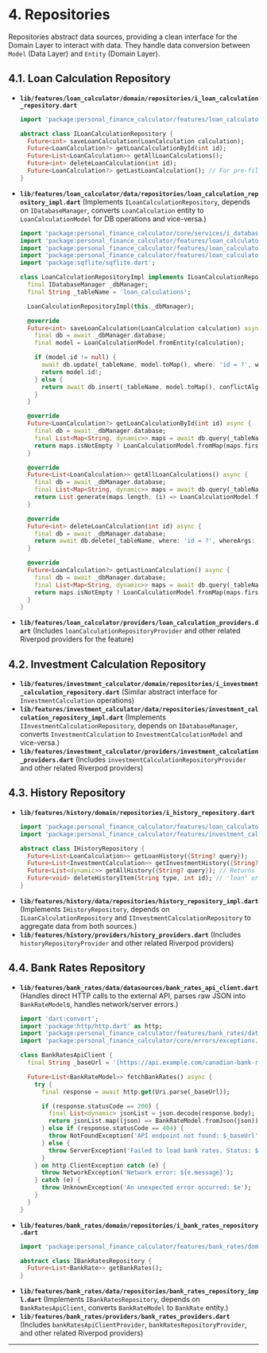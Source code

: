 # 4\. Repositories

Repositories abstract data sources, providing a clean interface for the Domain Layer to interact with data. They handle data conversion between `Model` (Data Layer) and `Entity` (Domain Layer).

## 4.1. Loan Calculation Repository

  * **`lib/features/loan_calculator/domain/repositories/i_loan_calculation_repository.dart`**
    ```dart
    import 'package:personal_finance_calculator/features/loan_calculator/domain/entities/loan_calculation.dart';

    abstract class ILoanCalculationRepository {
      Future<int> saveLoanCalculation(LoanCalculation calculation);
      Future<LoanCalculation?> getLoanCalculationById(int id);
      Future<List<LoanCalculation>> getAllLoanCalculations();
      Future<int> deleteLoanCalculation(int id);
      Future<LoanCalculation?> getLastLoanCalculation(); // For pre-filling UI
    }
    ```
  * **`lib/features/loan_calculator/data/repositories/loan_calculation_repository_impl.dart`**
    (Implements `ILoanCalculationRepository`, depends on `IDatabaseManager`, converts `LoanCalculation` entity to `LoanCalculationModel` for DB operations and vice-versa.)
    ```dart
    import 'package:personal_finance_calculator/core/services/i_database_manager.dart';
    import 'package:personal_finance_calculator/features/loan_calculator/data/models/loan_calculation_model.dart';
    import 'package:personal_finance_calculator/features/loan_calculator/domain/entities/loan_calculation.dart';
    import 'package:personal_finance_calculator/features/loan_calculator/domain/repositories/i_loan_calculation_repository.dart';
    import 'package:sqflite/sqflite.dart';

    class LoanCalculationRepositoryImpl implements ILoanCalculationRepository {
      final IDatabaseManager _dbManager;
      final String _tableName = 'loan_calculations';

      LoanCalculationRepositoryImpl(this._dbManager);

      @override
      Future<int> saveLoanCalculation(LoanCalculation calculation) async {
        final db = await _dbManager.database;
        final model = LoanCalculationModel.fromEntity(calculation);

        if (model.id != null) {
          await db.update(_tableName, model.toMap(), where: 'id = ?', whereArgs: [model.id], conflictAlgorithm: ConflictAlgorithm.replace);
          return model.id!;
        } else {
          return await db.insert(_tableName, model.toMap(), conflictAlgorithm: ConflictAlgorithm.replace);
        }
      }

      @override
      Future<LoanCalculation?> getLoanCalculationById(int id) async {
        final db = await _dbManager.database;
        final List<Map<String, dynamic>> maps = await db.query(_tableName, where: 'id = ?', whereArgs: [id]);
        return maps.isNotEmpty ? LoanCalculationModel.fromMap(maps.first).toEntity() : null;
      }

      @override
      Future<List<LoanCalculation>> getAllLoanCalculations() async {
        final db = await _dbManager.database;
        final List<Map<String, dynamic>> maps = await db.query(_tableName, orderBy: 'savedAt DESC');
        return List.generate(maps.length, (i) => LoanCalculationModel.fromMap(maps[i]).toEntity());
      }

      @override
      Future<int> deleteLoanCalculation(int id) async {
        final db = await _dbManager.database;
        return await db.delete(_tableName, where: 'id = ?', whereArgs: [id]);
      }

      @override
      Future<LoanCalculation?> getLastLoanCalculation() async {
        final db = await _dbManager.database;
        final List<Map<String, dynamic>> maps = await db.query(_tableName, orderBy: 'savedAt DESC', limit: 1);
        return maps.isNotEmpty ? LoanCalculationModel.fromMap(maps.first).toEntity() : null;
      }
    }
    ```
  * **`lib/features/loan_calculator/providers/loan_calculation_providers.dart`**
    (Includes `loanCalculationRepositoryProvider` and other related Riverpod providers for the feature)

## 4.2. Investment Calculation Repository

  * **`lib/features/investment_calculator/domain/repositories/i_investment_calculation_repository.dart`**
    (Similar abstract interface for `InvestmentCalculation` operations)
  * **`lib/features/investment_calculator/data/repositories/investment_calculation_repository_impl.dart`**
    (Implements `IInvestmentCalculationRepository`, depends on `IDatabaseManager`, converts `InvestmentCalculation` to `InvestmentCalculationModel` and vice-versa.)
  * **`lib/features/investment_calculator/providers/investment_calculation_providers.dart`**
    (Includes `investmentCalculationRepositoryProvider` and other related Riverpod providers)

## 4.3. History Repository

  * **`lib/features/history/domain/repositories/i_history_repository.dart`**
    ```dart
    import 'package:personal_finance_calculator/features/loan_calculator/domain/entities/loan_calculation.dart';
    import 'package:personal_finance_calculator/features/investment_calculator/domain/entities/investment_calculation.dart';

    abstract class IHistoryRepository {
      Future<List<LoanCalculation>> getLoanHistory({String? query});
      Future<List<InvestmentCalculation>> getInvestmentHistory({String? query});
      Future<List<dynamic>> getAllHistory({String? query}); // Returns combined list
      Future<void> deleteHistoryItem(String type, int id); // 'loan' or 'investment'
    }
    ```
  * **`lib/features/history/data/repositories/history_repository_impl.dart`**
    (Implements `IHistoryRepository`, depends on `ILoanCalculationRepository` and `IInvestmentCalculationRepository` to aggregate data from both sources.)
  * **`lib/features/history/providers/history_providers.dart`**
    (Includes `historyRepositoryProvider` and other related Riverpod providers)

## 4.4. Bank Rates Repository

  * **`lib/features/bank_rates/data/datasources/bank_rates_api_client.dart`**
    (Handles direct HTTP calls to the external API, parses raw JSON into `BankRateModel`s, handles network/server errors.)
    ```dart
    import 'dart:convert';
    import 'package:http/http.dart' as http;
    import 'package:personal_finance_calculator/features/bank_rates/data/models/bank_rate_model.dart';
    import 'package:personal_finance_calculator/core/errors/exceptions.dart'; // Custom exception types

    class BankRatesApiClient {
      final String _baseUrl = '[https://api.example.com/canadian-bank-rates](https://api.example.com/canadian-bank-rates)'; // Placeholder API URL

      Future<List<BankRateModel>> fetchBankRates() async {
        try {
          final response = await http.get(Uri.parse(_baseUrl));

          if (response.statusCode == 200) {
            final List<dynamic> jsonList = json.decode(response.body);
            return jsonList.map((json) => BankRateModel.fromJson(json)).toList();
          } else if (response.statusCode == 404) {
            throw NotFoundException('API endpoint not found: $_baseUrl');
          } else {
            throw ServerException('Failed to load bank rates. Status: ${response.statusCode}');
          }
        } on http.ClientException catch (e) {
          throw NetworkException('Network error: ${e.message}');
        } catch (e) {
          throw UnknownException('An unexpected error occurred: $e');
        }
      }
    }
    ```
  * **`lib/features/bank_rates/domain/repositories/i_bank_rates_repository.dart`**
    ```dart
    import 'package:personal_finance_calculator/features/bank_rates/domain/entities/bank_rate.dart';

    abstract class IBankRatesRepository {
      Future<List<BankRate>> getBankRates();
    }
    ```
  * **`lib/features/bank_rates/data/repositories/bank_rates_repository_impl.dart`**
    (Implements `IBankRatesRepository`, depends on `BankRatesApiClient`, converts `BankRateModel` to `BankRate` entity.)
  * **`lib/features/bank_rates/providers/bank_rates_providers.dart`**
    (Includes `bankRatesApiClientProvider`, `bankRatesRepositoryProvider`, and other related Riverpod providers)

-----
